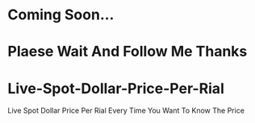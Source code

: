 # Coming Soon...
# Plaese Wait And Follow Me Thanks

# Live-Spot-Dollar-Price-Per-Rial
Live Spot  Dollar Price Per Rial Every Time You Want To Know The Price
